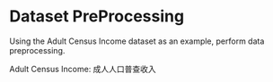 # Dataset PreProcessing

Using the Adult Census Income dataset as an example, perform data preprocessing.

Adult Census Income: 成人人口普查收入
